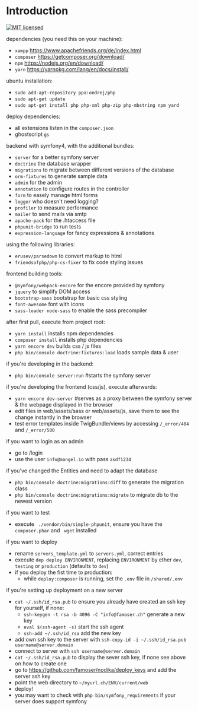 Introduction
======
[![MIT licensed](https://img.shields.io/badge/license-MIT-blue.svg)](./LICENSE)

dependencies (you need this on your machine):
 - `xampp` https://www.apachefriends.org/de/index.html
 - `composer` https://getcomposer.org/download/
 - `npm` https://nodejs.org/en/download/
 - `yarn` https://yarnpkg.com/lang/en/docs/install/
 
ubuntu installation:
 - `sudo add-apt-repository ppa:ondrej/php`
 - `sudo apt-get update`
 - `sudo apt-get install php php-xml php-zip php-mbstring npm yard`
 
deploy dependencies:
 - all extensions listen in the `composer.json` 
 - ghostscript `gs`

backend with symfony4, with the additional bundles:
 - `server` for a better symfony server
 - `doctrine` the database wrapper 
 - `migrations` to migrate between different versions of the database
 - `orm-fixtures` to generate sample data
 - `admin` for the admin
 - `annotation` to configure routes in the controller
 - `form` to easely manage html forms
 - `logger` who doesn't need logging?
 - `profiler` to measure performance
 - `mailer` to send mails via smtp
 - `apache-pack` for the .htaccess file
 - `phpunit-bridge` to run tests
 - `expression-language` for fancy expressions & annotations

using the following libraries:
 - `erusev/parsedown` to convert markup to html
 - `friendsofphp/php-cs-fixer` to fix code styling issues
  
frontend building tools:
 - `@symfony/webpack-encore` for the encore provided by symfony
 - `jquery` to simplify DOM access
 - `bootstrap-sass` bootstrap for basic css styling
 - `font-awesome` font with icons
 - `sass-loader node-sass` to enable the sass precompiler
 
after first pull, execute from project root:
 - `yarn install` installs npm dependencies 
 - `composer install` installs php dependencies
 - `yarn encore dev` builds css / js files
 - `php bin/console doctrine:fixtures:load` loads sample data & user
 
if you're developing in the backend:
 - `php bin/console server:run` #starts the symfony server
 
if you're developing the frontend (css/js), execute afterwards:
 - `yarn encore dev-server` #serves as a proxy between the symfony server & the webpage displayed in the browser
 - edit files in web/assets/sass or web/assets/js, save them to see the change instantly in the browser
 - test error templates inside TwigBundle/views by accessing `/_error/404` and `/_error/500`
 
if you want to login as an admin
 - go to /login
 - use the user `info@mangel.io` with pass `asdf1234`
 
if you've changed the Entities and need to adapt the database
 - `php bin/console doctrine:migrations:diff` to generate the migration class
 - `php bin/console doctrine:migrations:migrate` to migrate db to the newest version
 
if you want to test
 - execute ` ./vendor/bin/simple-phpunit`, ensure you have the `composer.phar` and ` wget` installed

 
if you want to deploy
 - rename `servers_template.yml` to `servers.yml`, correct entries
 - execute `dep deploy ENVIRONMENT`, replacing `ENVIRONMENT` by ether `dev`, `testing` or `production` (defaults to `dev`) 
 - if you deploy the fist time to production:
    - while `deploy:composer` is running, set the `.env` file in `/shared/.env`
    
if you're setting up deployment on a new server
 - `cat ~/.ssh/id_rsa.pub` to ensure you already have created an ssh key for yourself, if none:
    - `ssh-keygen -t rsa -b 4096 -C "info@famoser.ch"` generate a new key
    - `eval $(ssh-agent -s)` start the ssh agent
    - `ssh-add ~/.ssh/id_rsa` add the new key
 - add own ssh key to the server with `ssh-copy-id -i ~/.ssh/id_rsa.pub username@server.domain` 
 - connect to server with `ssh username@server.domain`
 - `cat ~/.ssh/id_rsa.pub` to display the sever ssh key, if none see above on how to create one
 - go to https://github.com/famoser/nodika/deploy_keys and add the server ssh key
 - point the web directory to `~/myurl.ch/ENV/current/web`
 - deploy!
 - you may want to check with `php bin/symfony_requirements` if your server does support symfony
